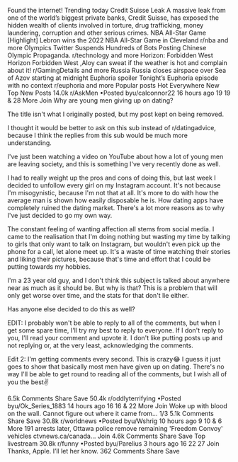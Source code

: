 Found the internet!
Trending today
Credit Suisse Leak
A massive leak from one of the world’s biggest private banks, Credit Suisse, has exposed the hidden wealth of clients involved in torture, drug trafficking, money laundering, corruption and other serious crimes.
NBA All-Star Game
[Highlight] Lebron wins the 2022 NBA All-Star Game in Cleveland
r/nba and more
Olympics
Twitter Suspends Hundreds of Bots Posting Chinese Olympic Propaganda.
r/technology and more
Horizon: Forbidden West
Horizon Forbidden West ,Aloy can sweat if the weather is hot and complain about it!
r/GamingDetails and more
Russia
Russia closes airspace over Sea of Azov starting at midnight
Euphoria
spoiler
Tonight’s Euphoria episode with no context
r/euphoria and more
Popular posts
Hot
Everywhere
New
Top
New Posts
14.0k
r/AskMen
•Posted byu/calconnor22
16 hours ago
19
19
& 28 More
Join
Why are young men giving up on dating?

The title isn't what I originally posted, but my post kept on being removed.

I thought it would be better to ask on this sub instead of r/datingadvice, because I think the replies from this sub would be much more understanding.

I've just been watching a video on YouTube about how a lot of young men are leaving society, and this is something I've very recently done as well.

I had to really weight up the pros and cons of doing this, but last week I decided to unfollow every girl on my Instagram account. It's not because I'm misogynistic, because I'm not that at all. It's more to do with how the average man is shown how easily disposable he is. How dating apps have completely ruined the dating market. There's a lot more reasons as to why I've just decided to go my own way.

The constant feeling of wanting affection all stems from social media. I came to the realisation that I'm doing nothing but wasting my time by talking to girls that only want to talk on Instagram, but wouldn't even pick up the phone for a call, let alone meet up. It's a waste of time watching their stories and liking their pictures, because that's time and effort that I could be putting towards my hobbies.

I'm a 23 year old guy, and I don't think this subject is talked about anywhere near as much as it should be. But why is that? This is a problem that will only get worse over time, and the stats for that don't lie either.

Has anyone else decided to do this as well?

EDIT: I probably won't be able to reply to all of the comments, but when I get some spare time, I'll try my best to reply to everyone. If I don't reply to you, I'll read your comment and upvote it. I don't like putting posts up and not replying or, at the very least, acknowledging the comments.

Edit 2: I'm getting comments every second. This is crazy😂 I guess it just goes to show that basically most men have given up on dating. There's no way I'll be able to get round to reading all of the comments, but I wish all of you the best✌️

6.5k Comments
Share
Save
50.4k
r/oddlyterrifying
•Posted byu/Ok_Series_1883
14 hours ago
16
16
& 22 More
Join
Woke up with blood on the wall. Cannot figure out where it came from…
1/3
5.1k Comments
Share
Save
30.8k
r/worldnews
•Posted byu/Wshrig
10 hours ago
9
10
& 6 More
191 arrests later, Ottawa police remove remaining 'Freedom Convoy' vehicles
ctvnews.ca/canada...
Join
4.6k Comments
Share
Save
Top livestream
30.8k
r/funny
•Posted byu/Parelius
3 hours ago
16
22
27
Join
Thanks, Apple. I’ll let her know.
362 Comments
Share
Save